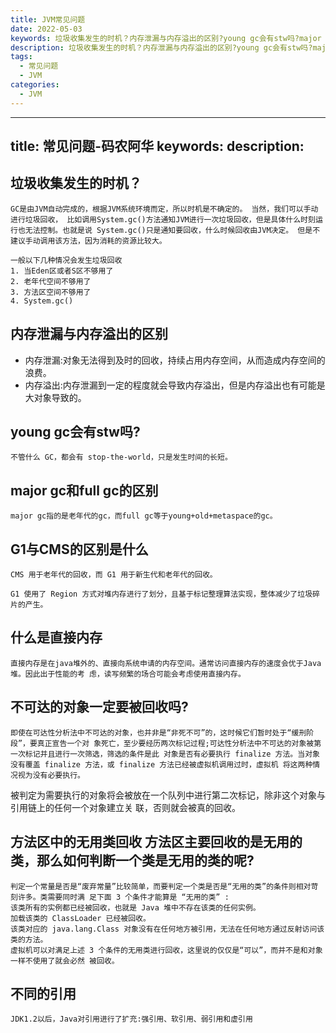 ```yaml
---
title: JVM常见问题
date: 2022-05-03
keywords: 垃圾收集发生的时机？内存泄漏与内存溢出的区别?young gc会有stw吗?major gc和full gc的区别?G1与CMS的区别是什么?
description: 垃圾收集发生的时机？内存泄漏与内存溢出的区别?young gc会有stw吗?major gc和full gc的区别?G1与CMS的区别是什么?
tags:
  - 常见问题
  - JVM
categories:
  - JVM
---
```


---
title: 常见问题-码农阿华
keywords:  description:  
---


## 垃圾收集发生的时机？
    GC是由JVM自动完成的，根据JVM系统环境而定，所以时机是不确定的。 当然，我们可以手动进行垃圾回收， 比如调用System.gc()方法通知JVM进行一次垃圾回收，但是具体什么时刻运行也无法控制。也就是说 System.gc()只是通知要回收，什么时候回收由JVM决定。 但是不建议手动调用该方法，因为消耗的资源比较大。  

    一般以下几种情况会发生垃圾回收
    1. 当Eden区或者S区不够用了 
    2. 老年代空间不够用了
    3. 方法区空间不够用了 
    4. System.gc()

## 内存泄漏与内存溢出的区别
- 内存泄漏:对象无法得到及时的回收，持续占用内存空间，从而造成内存空间的浪费。
- 内存溢出:内存泄漏到一定的程度就会导致内存溢出，但是内存溢出也有可能是大对象导致的。

## young gc会有stw吗?
    不管什么 GC，都会有 stop-the-world，只是发生时间的长短。

## major gc和full gc的区别
    major gc指的是老年代的gc，而full gc等于young+old+metaspace的gc。

## G1与CMS的区别是什么

    CMS 用于老年代的回收，而 G1 用于新生代和老年代的回收。

    G1 使用了 Region 方式对堆内存进行了划分，且基于标记整理算法实现，整体减少了垃圾碎片的产生。

## 什么是直接内存

    直接内存是在java堆外的、直接向系统申请的内存空间。通常访问直接内存的速度会优于Java堆。因此出于性能的考 虑，读写频繁的场合可能会考虑使用直接内存。

## 不可达的对象一定要被回收吗?
    即使在可达性分析法中不可达的对象，也并非是“非死不可”的，这时候它们暂时处于“缓刑阶段”，要真正宣告一个对 象死亡，至少要经历两次标记过程;可达性分析法中不可达的对象被第一次标记并且进行一次筛选，筛选的条件是此 对象是否有必要执行 finalize 方法。当对象没有覆盖 finalize 方法，或 finalize 方法已经被虚拟机调用过时，虚拟机 将这两种情况视为没有必要执行。

被判定为需要执行的对象将会被放在一个队列中进行第二次标记，除非这个对象与引用链上的任何一个对象建立关 联，否则就会被真的回收。

## 方法区中的无用类回收 方法区主要回收的是无用的类，那么如何判断一个类是无用的类的呢?
    判定一个常量是否是“废弃常量”比较简单，而要判定一个类是否是“无用的类”的条件则相对苛刻许多。类需要同时满 足下面 3 个条件才能算是 “无用的类” :
    该类所有的实例都已经被回收，也就是 Java 堆中不存在该类的任何实例。
    加载该类的 ClassLoader 已经被回收。
    该类对应的 java.lang.Class 对象没有在任何地方被引用，无法在任何地方通过反射访问该类的方法。
    虚拟机可以对满足上述 3 个条件的无用类进行回收，这里说的仅仅是“可以”，而并不是和对象一样不使用了就会必然 被回收。

## 不同的引用
    JDK1.2以后，Java对引用进行了扩充:强引用、软引用、弱引用和虚引用
